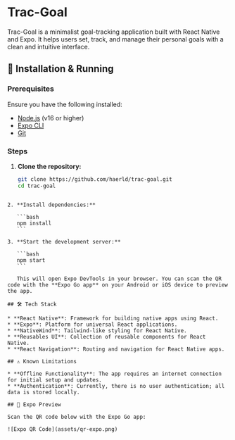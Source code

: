 # Trac-Goal

Trac-Goal is a minimalist goal-tracking application built with React Native and Expo. It helps users set, track, and manage their personal goals with a clean and intuitive interface.

## 🚀 Installation & Running

### Prerequisites

Ensure you have the following installed:

- [Node.js](https://nodejs.org/) (v16 or higher)
- [Expo CLI](https://docs.expo.dev/get-started/installation/)
- [Git](https://git-scm.com/)

### Steps

1. **Clone the repository:**

   ```bash
   git clone https://github.com/haerld/trac-goal.git
   cd trac-goal
````

2. **Install dependencies:**

   ```bash
   npm install
   ```

3. **Start the development server:**

   ```bash
   npm start
   ```

   This will open Expo DevTools in your browser. You can scan the QR code with the **Expo Go app** on your Android or iOS device to preview the app.

## 🛠 Tech Stack

* **React Native**: Framework for building native apps using React.
* **Expo**: Platform for universal React applications.
* **NativeWind**: Tailwind-like styling for React Native.
* **Reusables UI**: Collection of reusable components for React Native.
* **React Navigation**: Routing and navigation for React Native apps.

## ⚠️ Known Limitations

* **Offline Functionality**: The app requires an internet connection for initial setup and updates.
* **Authentication**: Currently, there is no user authentication; all data is stored locally.

## 📱 Expo Preview

Scan the QR code below with the Expo Go app:

![Expo QR Code](assets/qr-expo.png)

